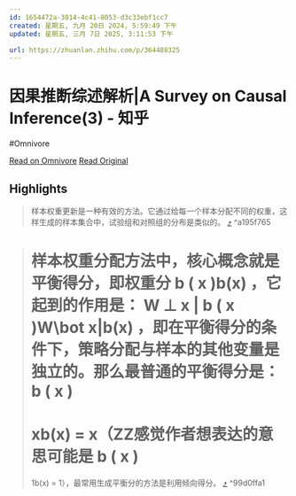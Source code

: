 ```yaml
---
id: 1654472a-3014-4c41-8053-d3c33ebf1cc7
created: 星期五, 九月 20日 2024, 5:59:49 下午
updated: 星期五, 三月 7日 2025, 3:11:53 下午

url: https://zhuanlan.zhihu.com/p/364488325
---
```


# 因果推断综述解析|A Survey on Causal Inference(3) - 知乎
#Omnivore

[Read on Omnivore](https://omnivore.app/me/a-survey-on-causal-inference-3-190389a9b51)
[Read Original](https://zhuanlan.zhihu.com/p/364488325)

## Highlights

> 样本权重更新是一种有效的方法。它通过给每一个样本分配不同的权重，这样生成的样本集合中，试验组和对照组的分布是类似的。 [⤴️](https://omnivore.app/me/a-survey-on-causal-inference-3-190389a9b51#a195f765-6958-4bb1-99c4-08166afdb1d6)  ^a195f765

> 样本权重分配方法中，核心概念就是平衡得分，即权重分 
> b
> (
> x
> )b(x) ，它起到的作用是： 
> W
> ⊥
> x
> |
> b
> (
> x
> )W\bot x|b(x) ，即在平衡得分的条件下，策略分配与样本的其他变量是独立的。那么最普通的平衡得分是：
> b
> (
> x
> )
> =
> xb(x) = x（ZZ感觉作者想表达的意思可能是
> b
> (
> x
> )
> =
> 1b(x) = 1），最常用生成平衡分的方法是利用倾向得分。 [⤴️](https://omnivore.app/me/a-survey-on-causal-inference-3-190389a9b51#99d0ffa1-5957-47af-9772-67838f9f245f)  ^99d0ffa1

